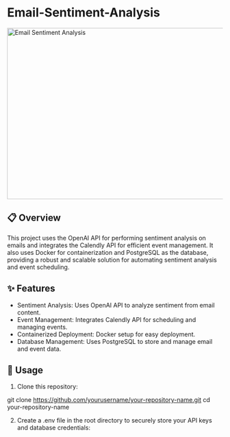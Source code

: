 # Email-Sentiment-Analysis
<img src="https://media.sproutsocial.com/uploads/2020/01/Insights-Featured-Art.png" alt="Email Sentiment Analysis" width="900" height="400">

## :clipboard: Overview
This project uses the OpenAI API for performing sentiment analysis on emails and integrates the Calendly API for efficient event management. It also uses Docker for containerization and PostgreSQL as the database, providing a robust and scalable solution for automating sentiment analysis and event scheduling.

## :sparkles: Features
- Sentiment Analysis: Uses OpenAI API to analyze sentiment from email content.
- Event Management: Integrates Calendly API for scheduling and managing events.
- Containerized Deployment: Docker setup for easy deployment.
- Database Management: Uses PostgreSQL to store and manage email and event data.

## :rocket: Usage
1. Clone this repository:

git clone https://github.com/yourusername/your-repository-name.git
cd your-repository-name

2. Create a .env file in the root directory to securely store your API keys and database credentials:

